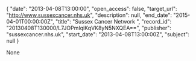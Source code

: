 {
  "date": "2013-04-08T13:00:00", 
  "open_access": false, 
  "target_url": "http://www.sussexcancer.nhs.uk", 
  "description": null, 
  "end_date": "2015-04-01T00:00:00Z", 
  "title": "Sussex Cancer Network ", 
  "record_id": "20130408T130000/L7JOPmIqiKqVK8yN5NXQEA==", 
  "publisher": "sussexcancer.nhs.uk", 
  "start_date": "2013-04-08T13:00:00Z", 
  "subject": null
}

None